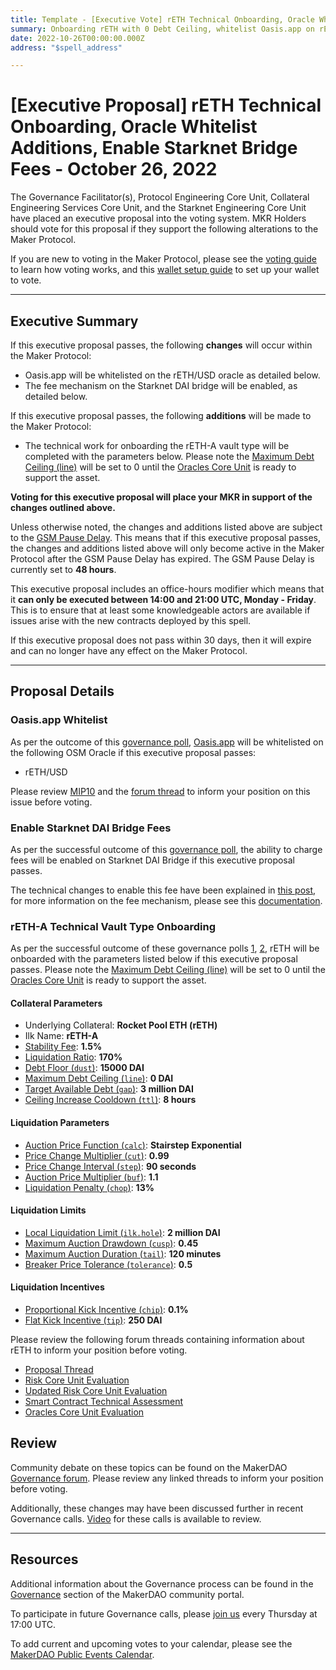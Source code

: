 ```yaml
---
title: Template - [Executive Vote] rETH Technical Onboarding, Oracle Whitelist Additions, Enable Starknet DAI Bridge Fees - October 26, 2022
summary: Onboarding rETH with 0 Debt Ceiling, whitelist Oasis.app on rETH/USD oracle, and add a fee structure to the Starknet DAI Bridge.
date: 2022-10-26T00:00:00.000Z
address: "$spell_address"

---
```

# [Executive Proposal] rETH Technical Onboarding, Oracle Whitelist Additions, Enable Starknet Bridge Fees - October 26, 2022

The Governance Facilitator(s), Protocol Engineering Core Unit, Collateral Engineering Services Core Unit, and the Starknet Engineering Core Unit have placed an executive proposal into the voting system. MKR Holders should vote for this proposal if they support the following alterations to the Maker Protocol.

If you are new to voting in the Maker Protocol, please see the [voting guide](https://community-development.makerdao.com/en/learn/governance/how-voting-works/) to learn how voting works, and this [wallet setup guide](https://community-development.makerdao.com/en/learn/governance/voting-setup/) to set up your wallet to vote.

---

## Executive Summary

If this executive proposal passes, the following **changes** will occur within the Maker Protocol:
- Oasis.app will be whitelisted on the rETH/USD oracle as detailed below.
- The fee mechanism on the Starknet DAI bridge will be enabled, as detailed below.

If this executive proposal passes, the following **additions** will be made to the Maker Protocol:
- The technical work for onboarding the rETH-A vault type will be completed with the parameters below. Please note the [Maximum Debt Ceiling (line)](https://manual.makerdao.com/module-index/module-dciam#maximum-debt-ceiling-line) will be set to 0 until the [Oracles Core Unit](https://mips.makerdao.com/mips/details/MIP39c2SP13) is ready to support the asset.


**Voting for this executive proposal will place your MKR in support of the changes outlined above.**

Unless otherwise noted, the changes and additions listed above are subject to the [GSM Pause Delay](https://manual.makerdao.com/parameter-index/core/param-gsm-pause-delay). This means that if this executive proposal passes, the changes and additions listed above will only become active in the Maker Protocol after the GSM Pause Delay has expired. The GSM Pause Delay is currently set to **48 hours**.

This executive proposal includes an office-hours modifier which means that it **can only be executed between 14:00 and 21:00 UTC, Monday - Friday**. This is to ensure that at least some knowledgeable actors are available if issues arise with the new contracts deployed by this spell.

If this executive proposal does not pass within 30 days, then it will expire and can no longer have any effect on the Maker Protocol.

---

## Proposal Details

### Oasis.app Whitelist

As per the outcome of this [governance poll](https://vote.makerdao.com/polling/QmZzFPFs#vote-breakdown), [Oasis.app](https://oasis.app/) will be whitelisted on the following OSM Oracle if this executive proposal passes:
* rETH/USD

Please review [MIP10](https://mips.makerdao.com/mips/details/MIP10) and the [forum thread]([://](https://forum.makerdao.com/t/mip10c9-sp31-proposal-to-whitelist-oasis-app-on-rethusd-oracle/18195)) to inform your position on this issue before voting.

### Enable Starknet DAI Bridge Fees

As per the successful outcome of this [governance poll](https://vote.makerdao.com/polling/QmbWkTvW#vote-breakdown), the ability to charge fees will be enabled on Starknet DAI Bridge if this executive proposal passes.

The technical changes to enable this fee have been explained in [this post](https://forum.makerdao.com/t/starknet-changes-for-2022-10-26-executive-spell/18468), for more information on the fee mechanism, please see this [documentation](https://docs.starknet.io/documentation/develop/L1-L2_Communication/messaging-mechanism/#l1-l2_message_fees).

### rETH-A Technical Vault Type Onboarding

As per the successful outcome of these governance polls [1](https://vote.makerdao.com/polling/QmfMswF2#poll-detail), [2](https://vote.makerdao.com/polling/QmS7dBuQ#poll-detail), rETH will be onboarded with the parameters listed below if this executive proposal passes. Please note the [Maximum Debt Ceiling (line)](https://manual.makerdao.com/module-index/module-dciam#maximum-debt-ceiling-line) will be set to 0 until the [Oracles Core Unit](https://mips.makerdao.com/mips/details/MIP39c2SP13) is ready to support the asset.

#### Collateral Parameters

* Underlying Collateral: **Rocket Pool ETH (rETH)**
* Ilk Name: **rETH-A**
* [Stability Fee](https://manual.makerdao.com/parameter-index/vault-risk/param-stability-fee): **1.5%**
* [Liquidation Ratio](https://manual.makerdao.com/parameter-index/vault-risk/param-liquidation-ratio): **170%**
* [Debt Floor (`dust`)](https://manual.makerdao.com/parameter-index/vault-risk/param-debt-floor): **15000 DAI**
* [Maximum Debt Ceiling (`line`)](https://manual.makerdao.com/module-index/module-dciam#maximum-debt-ceiling-line): **0 DAI**
* [Target Available Debt (`gap`)](https://manual.makerdao.com/module-index/module-dciam#target-available-debt-gap): **3 million DAI**
* [Ceiling Increase Cooldown (`ttl`)](https://manual.makerdao.com/module-index/module-dciam#ceiling-increase-cooldown-ttl): **8 hours**

#### Liquidation Parameters

* [Auction Price Function (`calc`)](https://manual.makerdao.com/parameter-index/collateral-auction/param-auction-price-function): **Stairstep Exponential**
* [Price Change Multiplier (`cut`)](https://manual.makerdao.com/parameter-index/collateral-auction/param-auction-price-function#cut): **0.99**
* [Price Change Interval (`step`)](https://manual.makerdao.com/parameter-index/collateral-auction/param-auction-price-function#step): **90 seconds**
* [Auction Price Multiplier (`buf`)](https://manual.makerdao.com/parameter-index/collateral-auction/param-auction-price-multiplier): **1.1**
* [Liquidation Penalty (`chop`)](https://manual.makerdao.com/parameter-index/vault-risk/param-liquidation-penalty): **13%**

#### Liquidation Limits

* [Local Liquidation Limit (`ilk.hole`)](https://manual.makerdao.com/parameter-index/collateral-auction/param-local-liquidation-limit): **2 million DAI**
* [Maximum Auction Drawdown (`cusp`)](https://manual.makerdao.com/parameter-index/collateral-auction/param-max-auction-drawdown): **0.45**
* [Maximum Auction Duration (`tail`)](https://manual.makerdao.com/parameter-index/collateral-auction/param-max-auction-duration): **120 minutes**
* [Breaker Price Tolerance (`tolerance`)](https://manual.makerdao.com/parameter-index/collateral-auction/param-breaker-price-tolerance): **0.5**

#### Liquidation Incentives

* [Proportional Kick Incentive (`chip`)](https://manual.makerdao.com/parameter-index/collateral-auction/param-proportional-kick-incentive): **0.1%**
* [Flat Kick Incentive (`tip`)](https://manual.makerdao.com/parameter-index/collateral-auction/param-flat-kick-incentive): **250 DAI**

Please review the following forum threads containing information about rETH to inform your position before voting.
* [Proposal Thread](https://forum.makerdao.com/t/reth-mip6-collateral-application/6881)
* [Risk Core Unit Evaluation](https://forum.makerdao.com/t/reth-collateral-onboarding-risk-evaluation/15286)
* [Updated Risk Core Unit Evaluation](https://forum.makerdao.com/t/reth-collateral-onboarding-risk-evaluation-update/18071)
* [Smart Contract Technical Assessment](https://forum.makerdao.com/t/reth-erc20-token-smart-contract-technical-assessment/12885)
* [Oracles Core Unit Evaluation](https://forum.makerdao.com/t/mip10c3-sp22-proposal-reth-oracle-collateral-onboarding-oracle-assessment/15564)

## Review

Community debate on these topics can be found on the MakerDAO [Governance forum](https://forum.makerdao.com/). Please review any linked threads to inform your position before voting.

Additionally, these changes may have been discussed further in recent Governance calls. [Video](https://www.youtube.com/playlist?list=PLLzkWCj8ywWNq5-90-Id6VPSsrk4OWVan) for these calls is available to review.

---

## Resources

Additional information about the Governance process can be found in the [Governance](https://community-development.makerdao.com/en/learn/governance) section of the MakerDAO community portal.

To participate in future Governance calls, please [join us](https://github.com/makerdao/community/tree/master/governance/governance-and-risk-meetings) every Thursday at 17:00 UTC.

To add current and upcoming votes to your calendar, please see the [MakerDAO Public Events Calendar](https://calendar.google.com/calendar/embed?src=makerdao.com_3efhm2ghipksegl009ktniomdk%40group.calendar.google.com&ctz=UTC&mode=week&showCalendars=0&showPrint=0).
